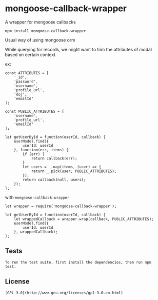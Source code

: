 # mongoose-callback-wrapper

A wrapper for mongoose callbacks

    npm install mongoose-callback-wrapper
   
Usual way of using mongoose orm

   While querying for records, we might want to trim the attributes of modal based on certain context.
    
  ex:

    const ATTRIBUTES = [
        '_id',
        'password',
        'username',
        'profile_url',
        'doj',
        'emailId'
    ];
    
    const PUBLIC_ATTRIBUTES = [
        'username',
        'profile_url',
        'emailId'
    ];
    
    let getUserById = function(userId, callback) {
        userModel.find({
            userId: userId
        }, function(err, items) {
            if (err) {
                return callback(err);
            }
            let users = _.map(items, (user) => {
                return _.pick(user, PUBLIC_ATTRIBUTES);
            });
            return callback(null, users);
        });
    };
    
   with ```mongoose-callback-wrapper``` 
    
    let wrapper = require('mongoose-callback-wrapper');
    
    let getUserById = function(userId, callback) {
        let wrappedCallback = wrapper.wrap(callback, PUBLIC_ATTRIBUTES);
        userModel.find({
            userId: userId
        }, wrappedCallback);
    };
    
## Tests
    To run the test suite, first install the dependencies, then run npm test:
    
## License
    [GPL 3.0](http://www.gnu.org/licenses/gpl-3.0.en.html)